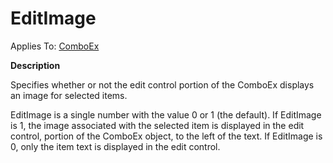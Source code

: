 




<h1 class="heading"><span class="name">EditImage</span></h1>

Applies To: [ComboEx](./comboex.md)


**Description**


Specifies whether or not the edit control portion of the ComboEx displays an image for selected items.


EditImage is a single number with the value 0 or 1 (the default). If EditImage is 1, the image associated with the selected item is displayed in the edit control, portion of the ComboEx object, to the left of the text. If EditImage is 0, only the item text is displayed in the edit control.



